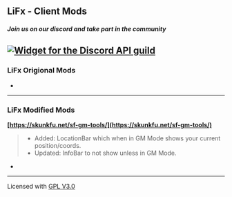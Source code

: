 ## LiFx - Client Mods

##### Join us on our discord and take part in the community
[![Widget for the Discord API guild](https://discord.com/api/guilds/779866175134892082/widget.png?style=shield)](https://discord.gg/EH9b6tqQ4C)
---

### LiFx Origional Mods
*

---
### LiFx Modified Mods
**[https://skunkfu.net/sf-gm-tools/](https://skunkfu.net/sf-gm-tools/)**
>  * Added: LocationBar which when in GM Mode shows your current position/coords.
>  * Updated: InfoBar to not show unless in GM Mode.
*

---
Licensed with
[GPL V3.0](LICENSE)
